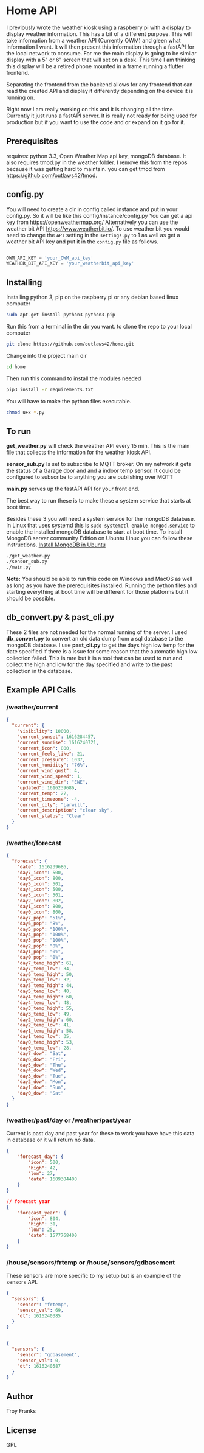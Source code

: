 # Home API

I previously wrote the weather kiosk using a raspberry pi with a display to display weather information.
This has a bit of a different purpose. This will take information from a weather API (Currently OWM) and gleen what information I want.
It will then present this information through a fastAPI for the local network to consume. 
For me the main display is going to be similar display  with a 5" or 6" screen that will set 
on a desk. 
This time I am thinking this display will be a retired phone mounted in a frame running a flutter frontend.

Separating the frontend from the backend allows for any frontend that can read the created API and display it differently depending on the device it is running on.

Right now I am really working on this and it is changing all the time. Currently it just runs a fastAPI server. It is really not ready for being used for production but if you want to use the code and or expand on it go for it.

## Prerequisites

requires: python 3.3, Open Weather Map api key, mongoDB database. It also requires tmod.py 
in the weather folder. I remove this from the repos because it was getting hard to maintain. you can get tmod from https://github.com/outlaws42/tmod.

## config.py
You will need to create a dir in config called instance and put in your config.py.  So it will be like this config/instance/config.py 
You can get a api key from https://openweathermap.org/  Alternatively you can use the weather bit API https://www.weatherbit.io/. To use weather bit you would need to change the `API` setting in the `settings.py` to 1 as well as get a weather bit API key and put it in the `config.py` file as follows. 

```python

OWM_API_KEY = 'your_OWM_api_key'
WEATHER_BIT_API_KEY = 'your_weatherbit_api_key'

```

## Installing 

Installing python 3, pip on the raspberry pi or any debian based linux computer
```bash
sudo apt-get install python3 python3-pip 

```
Run this from a terminal in the dir you want. to clone the repo to your local computer

```bash
git clone https://github.com/outlaws42/home.git


```
Change into the project main dir

```bash
cd home

```

Then run this command to install the modules needed

```bash
pip3 install -r requirements.txt

```

You will have to make the python files executable.

```bash
chmod u+x *.py

```

## To run
**get_weather.py** will check the weather API every 15 min. This is the main file that
collects the information for the weather kiosk API.

**sensor_sub.py** Is set to subscribe to MQTT broker. On my network it gets the status of a Garage door and and a indoor temp sensor. It could be configured to subscribe to anything you are publishing over MQTT 

**main.py** serves up the fastAPI API for your front end. 

The best way to run these is to make these a system service that starts at boot time. 

Besides these 3 you will need a system service for the mongoDB database. In Linux that uses systemd this is `sudo systemctl enable mongod.service` to enable the installed
mongoDB database to start at boot time.  To install MongoDB server community Edition on Ubuntu Linux you can follow these instructions. [Install MongoDB in Ubuntu](https://docs.mongodb.com/manual/tutorial/install-mongodb-on-ubuntu/)   

```bash
./get_weather.py
./sensor_sub.py
./main.py

```

**Note:** You should be able to run this code on Windows and MacOS as well as long as you have the 
prerequisites installed. Running the python files and starting everything at boot time will be different for those platforms but it should be possible.

## db_convert.py & past_cli.py

These 2 files are not needed for the normal running of the server. I used **db_convert.py** to convert an old data dump from a sql database to the mongoDB database. I use  **past_cli.py** to get the days high low temp for the date specified if there is a issue for some reason that the automatic high low collection failed. This is rare but it is a tool that can be used to run and collect the high and low for the day specified and write to the past collection in the database.

## Example API Calls

### /weather/current
```json
{
  "current": {
    "visibility": 10000,
    "current_sunset": 1616284457,
    "current_sunrise": 1616240721,
    "current_icon": 800,
    "current_feels_like": 21,
    "current_pressure": 1037,
    "current_humidity": "76%",
    "current_wind_gust": 4,
    "current_wind_speed": 1,
    "current_wind_dir": "ENE",
    "updated": 1616239686,
    "current_temp": 27,
    "current_timezone": -4,
    "current_city": "Larwill",
    "current_description": "clear sky",
    "current_status": "Clear"
  }
}

```

### /weather/forecast

```json
{
  "forecast": {
    "date": 1616239686,
    "day7_icon": 500,
    "day6_icon": 800,
    "day5_icon": 501,
    "day4_icon": 500,
    "day3_icon": 501,
    "day2_icon": 802,
    "day1_icon": 800,
    "day0_icon": 800,
    "day7_pop": "51%",
    "day6_pop": "8%",
    "day5_pop": "100%",
    "day4_pop": "100%",
    "day3_pop": "100%",
    "day2_pop": "0%",
    "day1_pop": "0%",
    "day0_pop": "0%",
    "day7_temp_high": 61,
    "day7_temp_low": 34,
    "day6_temp_high": 50,
    "day6_temp_low": 32,
    "day5_temp_high": 44,
    "day5_temp_low": 40,
    "day4_temp_high": 60,
    "day4_temp_low": 48,
    "day3_temp_high": 55,
    "day3_temp_low": 49,
    "day2_temp_high": 60,
    "day2_temp_low": 41,
    "day1_temp_high": 58,
    "day1_temp_low": 35,
    "day0_temp_high": 53,
    "day0_temp_low": 28,
    "day7_dow": "Sat",
    "day6_dow": "Fri",
    "day5_dow": "Thu",
    "day4_dow": "Wed",
    "day3_dow": "Tue",
    "day2_dow": "Mon",
    "day1_dow": "Sun",
    "day0_dow": "Sat"
  }
}

```
### /weather/past/day or /weather/past/year
Current is past day and past year for these to work you have have this data in 
database or it will return no data.

```json
{
    "forecast_day": {
        "icon": 500,
        "high": 42,
        "low": 27,
        "date": 1609304400
    }
}

// forecast year
{
    "forecast_year": {
        "icon": 804,
        "high": 31,
        "low": 25,
        "date": 1577768400
    }
}


```

### /house/sensors/frtemp or /house/sensors/gdbasement
These sensors are more specific to my setup but is an example
of the sensors API.

```json
{
  "sensors": {
    "sensor": "frtemp",
    "sensor_val": 69,
    "dt": 1616240385
  }
}


{
  "sensors": {
    "sensor": "gdbasement",
    "sensor_val": 0,
    "dt": 1616240587
  }
}


```


## Author

Troy Franks

## License

GPL
 
